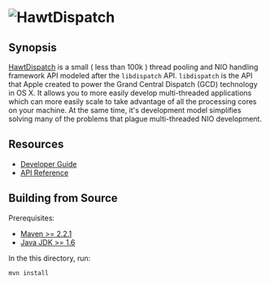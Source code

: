 # ![HawtDispatch][logo]
[logo]: http://hawtdispatch.fusesource.org/images/project-logo.png

## Synopsis

[HawtDispatch][] is a small ( less than 100k ) thread pooling and NIO
handling framework API modeled after the `libdispatch` API. `libdispatch` is
the API that Apple created to power the Grand Central Dispatch (GCD)
technology in OS X. It allows you to more easily develop multi-threaded
applications which can more easily scale to take advantage of all the
processing cores on your machine. At the same time, it's development model
simplifies solving many of the problems that plague multi-threaded NIO
development.

[HawtDispatch]:http://hawtdispatch.fusesource.org

## Resources

* [Developer Guide](http://hawtdispatch.fusesource.org)
* [API Reference](http://hawtdispatch.fusesource.org/maven/1.0-SNAPSHOT/hawtdispatch/apidocs/org/fusesource/hawtdispatch/package-summary.html)

## Building from Source

Prerequisites:

* [Maven >= 2.2.1](http://maven.apache.org/download.html)
* [Java JDK >= 1.6](http://java.sun.com/javase/downloads/widget/jdk6.jsp)

In the this directory, run:

    mvn install

